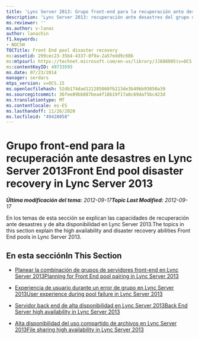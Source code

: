 ```yaml
---
title: 'Lync Server 2013: Grupo front-end para la recuperación ante desastres'
description: 'Lync Server 2013: recuperación ante desastres del grupo de servidores front-end.'
ms.reviewer: ''
ms.author: v-lanac
author: lanachin
f1.keywords:
- NOCSH
TOCTitle: Front End pool disaster recovery
ms:assetid: 299cec23-35b4-4337-8f9a-2a57edd9c68b
ms:mtpsurl: https://technet.microsoft.com/en-us/library/JJ688005(v=OCS.15)
ms:contentKeyID: 49733593
ms.date: 07/23/2014
manager: serdars
mtps_version: v=OCS.15
ms.openlocfilehash: 52db174dad121285068fb213de3b49bb93050a39
ms.sourcegitcommit: 36fee89bb887bea4f18b19f17a8c69daf5bc423d
ms.translationtype: MT
ms.contentlocale: es-ES
ms.lasthandoff: 11/26/2020
ms.locfileid: "49428058"
---
```

# <a name="front-end-pool-disaster-recovery-in-lync-server-2013"></a><span data-ttu-id="d16ae-103">Grupo front-end para la recuperación ante desastres en Lync Server 2013</span><span class="sxs-lookup"><span data-stu-id="d16ae-103">Front End pool disaster recovery in Lync Server 2013</span></span>

<div data-xmlns="http://www.w3.org/1999/xhtml">

<div class="topic" data-xmlns="http://www.w3.org/1999/xhtml" data-msxsl="urn:schemas-microsoft-com:xslt" data-cs="https://msdn.microsoft.com/">

<div data-asp="https://msdn2.microsoft.com/asp">



</div>

<div id="mainSection">

<div id="mainBody"><span data-ttu-id="d16ae-104">

<span> </span></span><span class="sxs-lookup"><span data-stu-id="d16ae-104">

<span> </span></span></span>

<span data-ttu-id="d16ae-105">_**Última modificación del tema:** 2012-09-17_</span><span class="sxs-lookup"><span data-stu-id="d16ae-105">_**Topic Last Modified:** 2012-09-17_</span></span>

<span data-ttu-id="d16ae-106">En los temas de esta sección se explican las capacidades de recuperación ante desastres y de alta disponibilidad en Lync Server 2013.</span><span class="sxs-lookup"><span data-stu-id="d16ae-106">The topics in this section explain the high availability and disaster recovery abilities Front End pools in Lync Server 2013.</span></span>

<div>

## <a name="in-this-section"></a><span data-ttu-id="d16ae-107">En esta sección</span><span class="sxs-lookup"><span data-stu-id="d16ae-107">In This Section</span></span>

  - [<span data-ttu-id="d16ae-108">Planear la combinación de grupos de servidores front-end en Lync Server 2013</span><span class="sxs-lookup"><span data-stu-id="d16ae-108">Planning for Front End pool pairing in Lync Server 2013</span></span>](lync-server-2013-planning-for-front-end-pool-pairing.md)

  - [<span data-ttu-id="d16ae-109">Experiencia de usuario durante un error de grupo en Lync Server 2013</span><span class="sxs-lookup"><span data-stu-id="d16ae-109">User experience during pool failure in Lync Server 2013</span></span>](lync-server-2013-user-experience-during-pool-failure.md)

  - [<span data-ttu-id="d16ae-110">Servidor back end de alta disponibilidad en Lync Server 2013</span><span class="sxs-lookup"><span data-stu-id="d16ae-110">Back End Server high availability in Lync Server 2013</span></span>](lync-server-2013-back-end-server-high-availability.md)

  - [<span data-ttu-id="d16ae-111">Alta disponibilidad del uso compartido de archivos en Lync Server 2013</span><span class="sxs-lookup"><span data-stu-id="d16ae-111">File sharing high availability in Lync Server 2013</span></span>](lync-server-2013-file-sharing-high-availability.md)

<span data-ttu-id="d16ae-112"></div>

</div>

<span> </span>

</div>

</div>

</span><span class="sxs-lookup"><span data-stu-id="d16ae-112"></div>

</div>

<span> </span>

</div>

</div>

</span></span></div>

